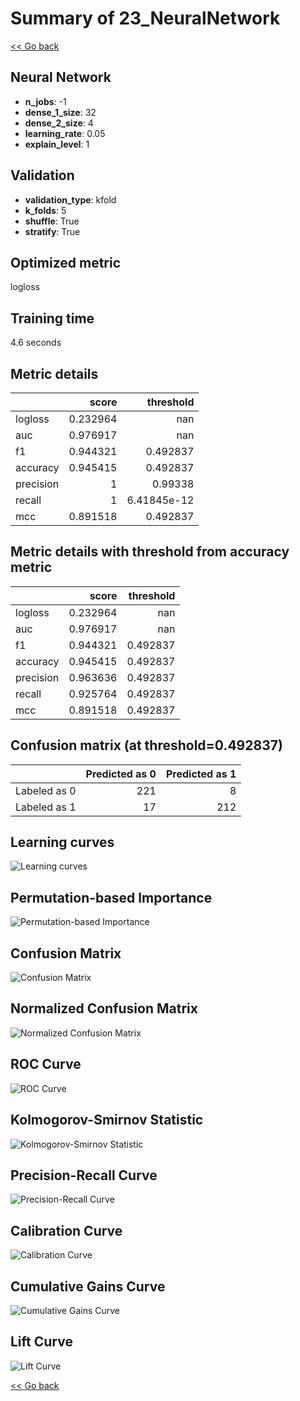 # Summary of 23_NeuralNetwork

[<< Go back](../README.md)


## Neural Network
- **n_jobs**: -1
- **dense_1_size**: 32
- **dense_2_size**: 4
- **learning_rate**: 0.05
- **explain_level**: 1

## Validation
 - **validation_type**: kfold
 - **k_folds**: 5
 - **shuffle**: True
 - **stratify**: True

## Optimized metric
logloss

## Training time

4.6 seconds

## Metric details
|           |    score |     threshold |
|:----------|---------:|--------------:|
| logloss   | 0.232964 | nan           |
| auc       | 0.976917 | nan           |
| f1        | 0.944321 |   0.492837    |
| accuracy  | 0.945415 |   0.492837    |
| precision | 1        |   0.99338     |
| recall    | 1        |   6.41845e-12 |
| mcc       | 0.891518 |   0.492837    |


## Metric details with threshold from accuracy metric
|           |    score |   threshold |
|:----------|---------:|------------:|
| logloss   | 0.232964 |  nan        |
| auc       | 0.976917 |  nan        |
| f1        | 0.944321 |    0.492837 |
| accuracy  | 0.945415 |    0.492837 |
| precision | 0.963636 |    0.492837 |
| recall    | 0.925764 |    0.492837 |
| mcc       | 0.891518 |    0.492837 |


## Confusion matrix (at threshold=0.492837)
|              |   Predicted as 0 |   Predicted as 1 |
|:-------------|-----------------:|-----------------:|
| Labeled as 0 |              221 |                8 |
| Labeled as 1 |               17 |              212 |

## Learning curves
![Learning curves](learning_curves.png)

## Permutation-based Importance
![Permutation-based Importance](permutation_importance.png)
## Confusion Matrix

![Confusion Matrix](confusion_matrix.png)


## Normalized Confusion Matrix

![Normalized Confusion Matrix](confusion_matrix_normalized.png)


## ROC Curve

![ROC Curve](roc_curve.png)


## Kolmogorov-Smirnov Statistic

![Kolmogorov-Smirnov Statistic](ks_statistic.png)


## Precision-Recall Curve

![Precision-Recall Curve](precision_recall_curve.png)


## Calibration Curve

![Calibration Curve](calibration_curve_curve.png)


## Cumulative Gains Curve

![Cumulative Gains Curve](cumulative_gains_curve.png)


## Lift Curve

![Lift Curve](lift_curve.png)



[<< Go back](../README.md)

